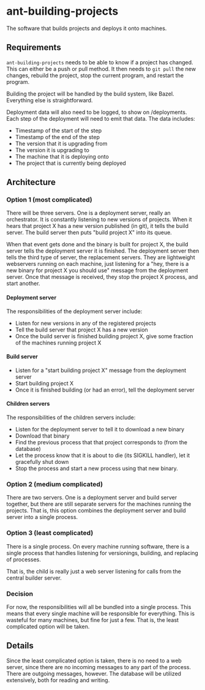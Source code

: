 # ant-building-projects

The software that builds projects and deploys it onto machines.

## Requirements

`ant-building-projects` needs to be able to know if a project has changed. This
can either be a push or pull method. It then needs to `git pull` the new
changes, rebuild the project, stop the current program, and restart the program.

Building the project will be handled by the build system, like Bazel. Everything
else is straightforward.

Deployment data will also need to be logged, to show on /deployments. Each step
of the deployment will need to emit that data. The data includes:

- Timestamp of the start of the step
- Timestamp of the end of the step
- The version that it is upgrading from
- The version it is upgrading to
- The machine that it is deploying onto
- The project that is currently being deployed

## Architecture

### Option 1 (most complicated)

There will be three servers. One is a deployment server, really an orchestrator.
It is constantly listening to new versions of projects. When it hears that
project X has a new version published (in git), it tells the build server. The
build server then puts "build project X" into its queue.

When that event gets done and the binary is built for project X, the build
server tells the deployment server it is finished. The deployment server then
tells the third type of server, the replacement servers. They are lightweight
webservers running on each machine, just listening for a "hey, there is a new
binary for project X you should use" message from the deployment server. Once
that message is received, they stop the project X process, and start another.

#### Deployment server

The responsibilities of the deployment server include:

- Listen for new versions in any of the registered projects
- Tell the build server that project X has a new version
- Once the build server is finished building project X, give some fraction of
  the machines running project X

#### Build server

- Listen for a "start building project X" message from the deployment server
- Start building project X
- Once it is finished building (or had an error), tell the deployment server

#### Children servers

The responsibilities of the children servers include:

- Listen for the deployment server to tell it to download a new binary
- Download that binary
- Find the previous process that that project corresponds to (from the database)
- Let the process know that it is about to die (its SIGKILL handler), let it
  gracefully shut down
- Stop the process and start a new process using that new binary.

### Option 2 (medium complicated)

There are two servers. One is a deployment server and build server together, but
there are still separate servers for the machines running the projects. That is,
this option combines the deployment server and build server into a single
process.

### Option 3 (least complicated)

There is a single process. On every machine running software, there is a single
process that handles listening for versionings, building, and replacing of
processes.

That is, the child is really just a web server listening for calls from the
central builder server.

### Decision

For now, the responsibilities will all be bundled into a single process. This
means that every single machine will be responsible for everything. This is
wasteful for many machines, but fine for just a few. That is, the least
complicated option will be taken.

## Details

Since the least complicated option is taken, there is no need to a web server,
since there are no incoming messages to any part of the process. There are
outgoing messages, however. The database will be utilized extensively, both for
reading and writing.
